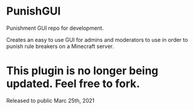 # PunishGUI
Punishment GUI repo for development.

Creates an easy to use GUI for admins and moderators to use in order to punish rule breakers on a Minecraft server.

# This plugin is no longer being updated. Feel free to fork.
Released to public Marc 25th, 2021
